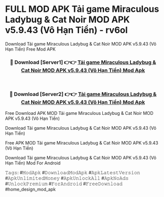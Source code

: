 # FULL MOD APK Tải game Miraculous Ladybug & Cat Noir MOD APK v5.9.43 (Vô Hạn Tiền) - rv6ol
Download Tải game Miraculous Ladybug & Cat Noir MOD APK v5.9.43 (Vô Hạn Tiền) Free Mod APK

<div align="center">
<h3>🔴 Download [Server1] 👉👉 <a href="https://apk-comot.site?title=Tải_game_Miraculous_Ladybug_&_Cat_Noir_MOD_APK_v5.9.43_(Vô_Hạn_Tiền)">Tải game Miraculous Ladybug & Cat Noir MOD APK v5.9.43 (Vô Hạn Tiền) Mod Apk</a></h3><br>

<h3>🔴 Download [Server2] 👉👉 <a href="https://apk-comot.site?title=Tải_game_Miraculous_Ladybug_&_Cat_Noir_MOD_APK_v5.9.43_(Vô_Hạn_Tiền)">Tải game Miraculous Ladybug & Cat Noir MOD APK v5.9.43 (Vô Hạn Tiền) Mod Apk</a></h3>
</div>


Free Download APK MOD Tải game Miraculous Ladybug & Cat Noir MOD APK v5.9.43 (Vô Hạn Tiền)

Download Tải game Miraculous Ladybug & Cat Noir MOD APK v5.9.43 (Vô Hạn Tiền) 

Free APK MOD Tải game Miraculous Ladybug & Cat Noir MOD APK v5.9.43 (Vô Hạn Tiền) 

Download Tải game Miraculous Ladybug & Cat Noir MOD APK v5.9.43 (Vô Hạn Tiền) Mod For Android

𝚃𝚊𝚐𝚜: #𝙼𝚘𝚍𝙰𝚙𝚔 #𝙳𝚘𝚠𝚗𝚕𝚘𝚊𝚍𝙼𝚘𝚍𝙰𝚙𝚔 #𝙰𝚙𝚔𝙻𝚊𝚝𝚎𝚜𝚝𝚅𝚎𝚛𝚜𝚒𝚘𝚗 #𝙰𝚙𝚔𝚄𝚗𝚕𝚒𝚖𝚒𝚝𝚎𝚍𝙼𝚘𝚗𝚎𝚢 #𝙰𝚙𝚔𝚄𝚗𝚕𝚘𝚌𝚔𝙰𝚕𝚕 #𝙰𝚙𝚔𝙽𝚘𝙰𝚍𝚜 #𝚄𝚗𝚕𝚘𝚌𝚔𝙿𝚛𝚎𝚖𝚒𝚞𝚖 #𝙵𝚘𝚛𝙰𝚗𝚍𝚛𝚘𝚒𝚍 #𝙵𝚛𝚎𝚎𝙳𝚘𝚠𝚗𝚕𝚘𝚊𝚍 #home_design_mod_apk